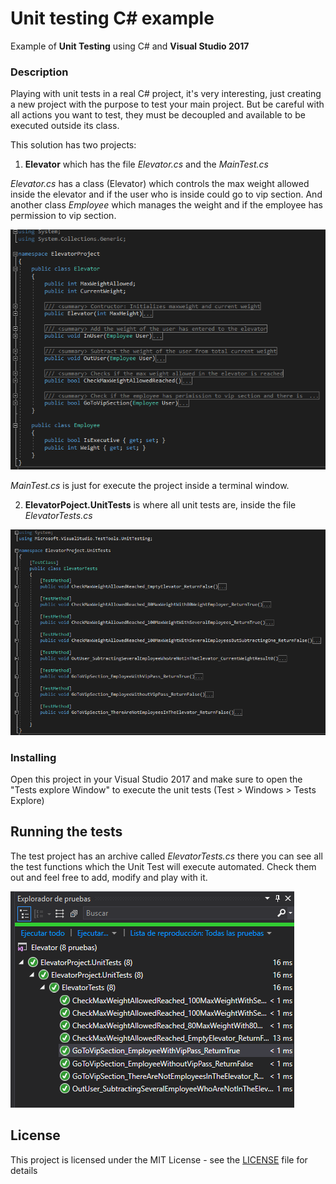 # Unit testing C# example

Example of **Unit Testing** using C# and **Visual Studio 2017**

### Description

Playing with unit tests in a real C# project, it's very interesting, just creating a new project with the purpose to test your main project. But be careful with all actions you want to test, they must be decoupled and available to be executed outside its class.

This solution has two projects:

1. **Elevator** which has the file *Elevator.cs* and the *MainTest.cs*

*Elevator.cs* has a class (Elevator) which controls the max weight allowed inside the elevator and if the user who is inside could go to vip section. And another class *Employee* which manages the weight and if the employee has permission to vip section.

![](Images/Elevator.cs.png)


*MainTest.cs* is just for execute the project inside a terminal window.


2. **ElevatorPoject.UnitTests** is where all unit tests are, inside the file *ElevatorTests.cs*

![](Images/ElevatorTests.cs.png)


### Installing

Open this project in your Visual Studio 2017 and make sure to open the "Tests explore Window" to execute the unit tests (Test > Windows > Tests Explore) 


## Running the tests

The test project has an archive called *ElevatorTests.cs* there you can see all the test functions which the Unit Test will execute automated. Check them out and feel free to add, modify and play with it.

![](Images/PassingAllTests.png)


## License

This project is licensed under the MIT License - see the [LICENSE](LICENSE) file for details
